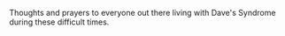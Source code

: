 Thoughts and prayers to everyone out there living with Dave's Syndrome during these difficult times. 